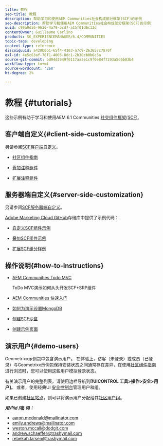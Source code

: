 ```yaml
---
title: 教程
seo-title: 教程
description: 帮助学习和使用AEM Communities社会构成部分框架(SCF)的示例
seo-description: 帮助学习和使用AEM Communities社会构成部分框架(SCF)的示例
uuid: c99a9d56-9630-4a79-bcd7-a15f01d6c13d
contentOwner: Guillaume Carlino
products: SG_EXPERIENCEMANAGER/6.4/COMMUNITIES
topic-tags: developing
content-type: reference
discoiquuid: a420b0b1-65f4-4103-a7c9-263657c7870f
exl-id: 4e5c63af-78f1-4005-8dc1-2b30cb0b6c5a
source-git-commit: bd94d3949f0117aa3e1c9f0e84f7293a5d6b03b4
workflow-type: tm+mt
source-wordcount: '268'
ht-degree: 2%

---
```


# 教程 {#tutorials}

这些示例有助于学习和使用AEM 6.1 Communities [社交组件框架(SCF)](scf.md)。

## 客户端自定义{#client-side-customization}

另请参阅[SCF客户端自定义](client-customize.md)。

* [社区组件指南](components-guide.md)

* [叠加注释组件](overlay-comments.md)

* [扩展注释组件](extend-comments.md)

## 服务器端自定义{#server-side-customization}

另请参阅[SCF服务器端自定义](server-customize.md)。

[Adobe Marketing Cloud GitHub](https://github.com/Adobe-Marketing-Cloud)存储库中提供了示例代码：

* [自定义SCF组件示例](https://github.com/Adobe-Marketing-Cloud/aem-scf-sample-components-customize)

* [叠加SCF组件示例](https://github.com/Adobe-Marketing-Cloud/aem-scf-sample-components-overlay)

* [扩展SCF组分样例](https://github.com/Adobe-Marketing-Cloud/aem-scf-sample-components-extension)

## 操作说明{#how-to-instructions}

* [AEM Communities Todo MVC](https://github.com/Adobe-Marketing-Cloud/aem-communities-todomvc-sample)

   ToDo MVC演示如何从头开发SCF+SRP组件

* [AEM Communities 快速入门](getting-started.md)

* [如何为演示设置MongoDB](demo-mongo.md)

* [创建SCF沙盒](an-scf-sandbox.md)

* [创建示例页面](create-sample-page.md)

## 演示用户{#demo-users}

Geometrixx示例包中包含演示用户。 在体验上，访客（未登录）或成员（已登录）与Geometrixx示例包保持安装状态之间通常存在差异，在使用[社区组件指南](components-guide.md)进行浏览时，您可以使用这些用户模拟登录状态。

有关演示用户的完整列表，请使用边栏导航到&#x200B;**[!UICONTROL 工具>操作>安全>用户]**。 或者，使用经典UI [安全控制台](http://localhost:4502/useradmin)管理用户和组。

如果已创建[社区站点](getting-started.md)，则可以将演示用户分配给其[社区用户组](users.md)。

***用户id* /密 *码：***

* aaron.mcdonald@mailinator.com
* emily.andrews@mailinator.com
* weston.mccall@dodgit.com
* andrew.schaeffer@trashymail.com
* rebekah.larsen@trashymail.com
